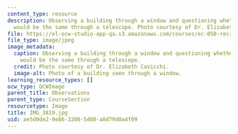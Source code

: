 ```yaml
---
content_type: resource
description: Observing a building through a window and questioning whether the view
  would be the same through a telescope. Photo courtesy of Dr. Elizabeth Cavicchi.
file: https://ol-ocw-studio-app-qa.s3.amazonaws.com/courses/ec-050-recreate-experiments-from-history-inform-the-future-from-the-past-galileo-january-iap-2010/ae5d0de29e8632005d60a8d79d0a4f09_IMG_3819.jpg
file_type: image/jpeg
image_metadata:
  caption: Observing a building through a window and questioning whether the view
    would be the same through a telescope.
  credit: Photo courtesy of Dr. Elizabeth Cavicchi.
  image-alt: Photo of a building seen through a window.
learning_resource_types: []
ocw_type: OCWImage
parent_title: Observations
parent_type: CourseSection
resourcetype: Image
title: IMG_3819.jpg
uid: ae5d0de2-9e86-3200-5d60-a8d79d0a4f09
---
```

